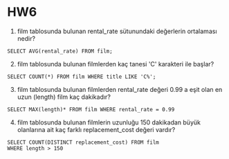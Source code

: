 # HW6  

1. film tablosunda bulunan rental_rate sütunundaki değerlerin ortalaması nedir?

```
SELECT AVG(rental_rate) FROM film;
```


2. film tablosunda bulunan filmlerden kaç tanesi 'C' karakteri ile başlar?

```
SELECT COUNT(*) FROM film WHERE title LIKE 'C%';
```

3. film tablosunda bulunan filmlerden rental_rate değeri 0.99 a eşit olan en uzun (length) film kaç dakikadır?
```
SELECT MAX(length)* FROM film WHERE rental_rate = 0.99
```

4. film tablosunda bulunan filmlerin uzunluğu 150 dakikadan büyük olanlarına ait kaç farklı replacement_cost değeri vardır?
```
SELECT COUNT(DISTINCT replacement_cost) FROM film
WHERE length > 150

```
